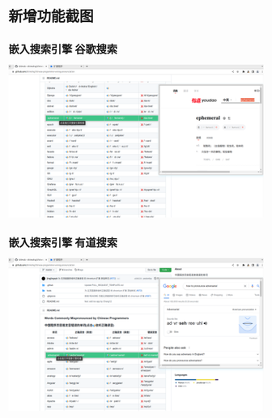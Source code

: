 # 新增功能截图

## 嵌入搜索引擎 谷歌搜索

![](https://raw.githubusercontent.com/jingjingxyk/chinese-programmer-wrong-pronunciation-chromium-extension/main/images/%E6%88%AA%E5%9B%BE2022-06-14-22-11.png?raw=true)

## 嵌入搜索引擎 有道搜索

![](https://raw.githubusercontent.com/jingjingxyk/chinese-programmer-wrong-pronunciation-chromium-extension/main/images/截图2022-06-14-22-10.png)
